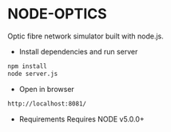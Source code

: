 # NODE-OPTICS
Optic fibre network simulator built with node.js.


* Install dependencies and run server
```sh
npm install
node server.js

```
* Open in browser
```sh
http://localhost:8081/

```


* Requirements
Requires NODE v5.0.0+
